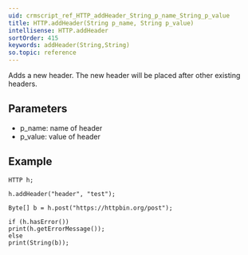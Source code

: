 ```yaml
---
uid: crmscript_ref_HTTP_addHeader_String_p_name_String_p_value
title: HTTP.addHeader(String p_name, String p_value)
intellisense: HTTP.addHeader
sortOrder: 415
keywords: addHeader(String,String)
so.topic: reference
---
```



Adds a new header. The new header will be placed after other existing headers.




## Parameters


 - p\_name: name of header
 - p\_value: value of header




## Example


    HTTP h;
    
    h.addHeader("header", "test");
    
    Byte[] b = h.post("https://httpbin.org/post");
    
    if (h.hasError())
    print(h.getErrorMessage());
    else
    print(String(b));


